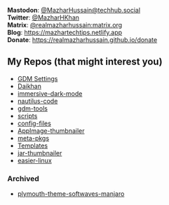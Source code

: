 **Mastodon**: [@MazharHussain@techhub.social](https://techhub.social/@MazharHussain)  
**Twitter**: [@MazharHKhan](https://twitter.com/MazharHKhan)  
**Matrix**: [@realmazharhussain:matrix.org](https://matrix.to/#/@realmazharhussain:matrix.org)  
**Blog**: <https://mazhartechtips.netlify.app>  
**Donate**: <https://realmazharhussain.github.io/donate>

## My Repos (that might interest you)
- [GDM Settings](https://github.com/gdm-settings/gdm-settings)
- [Daikhan](https://gitlab.com/daikhan/daikhan)
- [immersive-dark-mode](https://github.com/realmazharhussain/immersive-dark-mode)
- [nautilus-code](https://github.com/realmazharhussain/nautilus-code)
- [gdm-tools](https://github.com/realmazharhussain/gdm-tools)
- [scripts](https://github.com/realmazharhussain/scripts)
- [config-files](https://github.com/realmazharhussain/config-files)
- [AppImage-thumbnailer](https://github.com/realmazharhussain/AppImage-thumbnailer)
- [meta-pkgs](https://github.com/realmazharhussain/meta-pkgs)
- [Templates](https://github.com/realmazharhussain/Templates)
- [jar-thumbnailer](https://github.com/realmazharhussain/jar-thumbnailer)
- [easier-linux](https://github.com/realmazharhussain/easier-linux)
### Archived
- [plymouth-theme-softwaves-manjaro](https://github.com/realmazharhussain/plymouth-theme-softwaves-manjaro)
